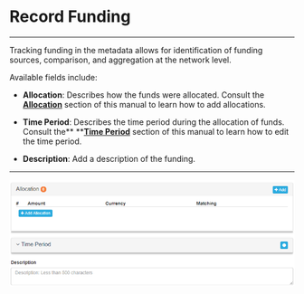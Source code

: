 # Record Funding

---

Tracking funding in the metadata allows for identification of funding sources, comparison, and aggregation at the network level.

Available fields include:

* **Allocation**: Describes how the funds were allocated. Consult the [**Allocation**](/record/edit/record-funding/allocation.md) section of this manual to learn how to add allocations.

* **Time Period**: Describes the time period during the allocation of funds. Consult the** **[**Time Period**](/record/edit/record-funding/time-period.md) section of this manual to learn how to edit the time period.

* **Description**: Add a description of the funding.

---

![](/assets/funding_window.png)


